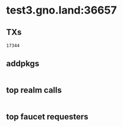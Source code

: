 # test3.gno.land:36657

## TXs
```
17344
```

## addpkgs
```
```

## top realm calls
```
```

## top faucet requesters
```
```


